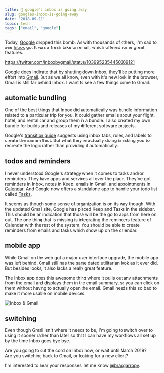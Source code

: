```yaml
---
title: 📧 google's inbox is going away
slug: googles-inbox-is-going-away
date: "2018-09-12"
topic: tech
tags: ["email", "google"]
---
```


Today, [Google][google] dropped this bomb. As with thousands of others, I'm sad to see [Inbox][inbox] go. It was a fresh take on email, which offered some great features.

https://twitter.com/inboxbygmail/status/1039952354450309121

Google does indicate that by shutting down Inbox, they'll be putting more effort into [Gmail][gmail]. But as we all know, even with it's new look in the browser, Gmail is still far behind Inbox. I want to see a few things come to Gmail.

## automatic bundling

One of the best things that Inbox did automatically was bundle information related to a particular trip for you. It could gather emails about your flight, hotel, and rental car and group them in a bundle. I also created my own bundle for builds and releases of my different software projects.

Google's [transition guide][transition] suggests using inbox tabs, rules, and labels to create the same effect. But what they're actually doing is asking you to recreate the logic rather than providing it automatically.

## todos and reminders

I never understood Google's strategy when it comes to tasks and/or reminders. They have apps and services all over the place. They've got reminders in [Inbox][inbox], notes in [Keep][keep], emails in [Gmail][gmail], and appointments in [Calendar][calendar]. And Google now offers a standalone app to handle your todo list called [Tasks][tasks].

It seems as though some sense of organization is on its way though. With the updated Gmail site, Google has placed Keep and Tasks in the sidebar. This should be an indication that those will be the go to apps from here on out. The one thing that is missing is integrating the reminders feature of Calendar with the rest of the system. You should be able to create reminders from emails and tasks which show up on the calendar.

## mobile app

While Gmail on the web got a major user interface upgrade, the mobile app was left behind. Gmail still has the same dated utilitarian look as it ever did. But besides looks, it also lacks a really great feature.

The Inbox app does this awesome thing where it pulls out any attachments from the email and displays them in the email summary, so you can click on them without having to actually open the email. Gmail needs this so bad to make it more usable on mobile devices.

![Inbox & Gmail][inbox-gmail]

## switching

Even though Gmail isn't where it needs to be, I'm going to switch over to using it sooner rather than later so that I can have my workflows all set up by the time Inbox goes bye bye.

Are you going to cut the cord on Inbox now, or wait until March 2019?  
Are you switching back to Gmail, or looking for a new client?

I'm interested to hear your responses, let me know [@bradgarropy][twitter].

[google]: https://www.google.com/about/products/
[inbox]: https://inbox.google.com/
[gmail]: https://gmail.com/
[transition]: https://support.google.com/inbox/answer/9117840
[keep]: http://keep.google.com/
[calendar]: https://calendar.google.com
[tasks]: https://play.google.com/store/apps/details?id=com.google.android.apps.tasks
[inbox-gmail]: https://res.cloudinary.com/bradgarropy/image/upload/bradgarropy.com/posts/inbox-gmail.png
[twitter]: https://twitter.com/bradgarropy
